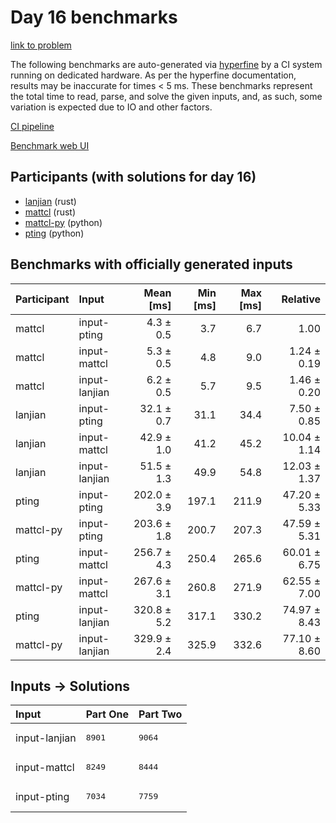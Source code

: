 # Day 16 benchmarks

[link to problem](https://adventofcode.com/2023/day/16)

The following benchmarks are auto-generated via
[hyperfine](https://github.com/sharkdp/hyperfine) by a CI system running on
dedicated hardware. As per the hyperfine documentation, results may be
inaccurate for times < 5 ms. These benchmarks represent the total time to read,
parse, and solve the given inputs, and, as such, some variation is expected due
to IO and other factors.

[CI pipeline](http://ci.papercode.net:8080/teams/main/pipelines/aoc2023)

[Benchmark web UI](https://aoc.ancalagon.black)


## Participants (with solutions for day 16)

- [lanjian](https://github.com/lanjian/aoc-2023) (rust)
- [mattcl](https://github.com/mattcl/aoc2023) (rust)
- [mattcl-py](https://github.com/mattcl/aoc2023-py) (python)
- [pting](https://github.com/pting/aoc2023) (python)


## Benchmarks with officially generated inputs

| Participant | Input | Mean [ms] | Min [ms] | Max [ms] | Relative |
|:---|:---|---:|---:|---:|---:|
| mattcl | input-pting | 4.3 ± 0.5 | 3.7 | 6.7 | 1.00 |
| mattcl | input-mattcl | 5.3 ± 0.5 | 4.8 | 9.0 | 1.24 ± 0.19 |
| mattcl | input-lanjian | 6.2 ± 0.5 | 5.7 | 9.5 | 1.46 ± 0.20 |
| lanjian | input-pting | 32.1 ± 0.7 | 31.1 | 34.4 | 7.50 ± 0.85 |
| lanjian | input-mattcl | 42.9 ± 1.0 | 41.2 | 45.2 | 10.04 ± 1.14 |
| lanjian | input-lanjian | 51.5 ± 1.3 | 49.9 | 54.8 | 12.03 ± 1.37 |
| pting | input-pting | 202.0 ± 3.9 | 197.1 | 211.9 | 47.20 ± 5.33 |
| mattcl-py | input-pting | 203.6 ± 1.8 | 200.7 | 207.3 | 47.59 ± 5.31 |
| pting | input-mattcl | 256.7 ± 4.3 | 250.4 | 265.6 | 60.01 ± 6.75 |
| mattcl-py | input-mattcl | 267.6 ± 3.1 | 260.8 | 271.9 | 62.55 ± 7.00 |
| pting | input-lanjian | 320.8 ± 5.2 | 317.1 | 330.2 | 74.97 ± 8.43 |
| mattcl-py | input-lanjian | 329.9 ± 2.4 | 325.9 | 332.6 | 77.10 ± 8.60 |


## Inputs -> Solutions

| Input | Part One | Part Two |
|:---|:---|:---|
|input-lanjian|<pre>8901</pre>|<pre>9064</pre>|
|input-mattcl|<pre>8249</pre>|<pre>8444</pre>|
|input-pting|<pre>7034</pre>|<pre>7759</pre>|